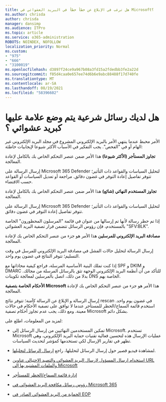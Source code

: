 ```yaml
---
title: هل ترغب في الإبلاغ عن خطأ خطأ في البريد العشوائي في Microsoft؟
ms.author: chrisda
author: chrisda
manager: dansimp
ms.audience: ITPro
ms.topic: article
ms.service: o365-administration
ROBOTS: NOINDEX, NOFOLLOW
localization_priority: Normal
ms.custom:
- "975"
- "666"
- "3100019"
ms.openlocfilehash: d3897f24ce9a967b08a3fd15a2fdedbb3fe2a22d
ms.sourcegitcommit: f05d4caa0e657ee74d6b6e9abc88488f17d740fe
ms.translationtype: MT
ms.contentlocale: ar-SA
ms.lasthandoff: 08/19/2021
ms.locfileid: "58396602"
---
```

# <a name="do-you-have-legitimate-messages-being-marked-as-spam"></a>هل لديك رسائل شرعية يتم وضع علامة عليها كبريد عشوائي ؟

الأمر محبط عندما ينتهي الأمر بالبريد الإلكتروني المشروع في مجلد البريد الإلكتروني غير الهام أو في "الفحص". يجب التفكير في الأسباب الأكثر شيوعا لإيجابيات خاطئة:

**تجاوز المستأجر (الأكثر شيوعا)** هذا الأمر ضمن عنصر التحكم الخاص بك بالكامل لإعادة المعالجة.

إرسال الرسالة على Microsoft 365 Defender لتحليل السياسات والقواعد ذات التأثير؛ تتوفر تفاصيل إعادة التوفر في غضون دقائق.
مراجعة أو تعديل السياسات أو القواعد حسب الاقتضاء. 

**تجاوز المستخدم النهائي (شائع)** هذا الأمر ضمن عنصر التحكم الخاص بك بالكامل لإعادة المعالجة. 

إرسال الرسالة على Microsoft 365 Defender لتحليل السياسات والقواعد ذات التأثير؛ تتوفر تفاصيل إعادة التوفر في غضون دقائق. 

إذا تم حظر رسالة لأنها تم إرسالها من عنوان في قائمة "المرسلون المحظورون" الخاصة بالمستخدم، فإن رؤوس الرسائل تتضمن قرار تصفية البريد العشوائي "SFV:BLK".

**مصادقة البريد الإلكتروني للمرسلين** هذا الأمر هو جزء من عنصر التحكم الخاص بك لإعادة المعالجة.

إرسال الرسالة لتحليل حالات الفشل في مصادقة البريد الإلكتروني للمرسل في وقت التسليم؛ تتوفر النتائج في غضون يوم واحد. 

إذا كنت تملك البنية الأساسية المرسلة، فراجع كيفية محاذاتها مع SPF و DKIM و DMARC للتأكد من أن أنظمة البريد الإلكتروني الوجهة تثق بالرسائل المرسلة من مجالك. بدلا من ذلك، اتصل بالمرسلين لمعالجة تكوينات DNS الخاصة بهم.

**الأحكام الخاصة بتصفية Microsoft** هذا الأمر هو جزء من عنصر التحكم الخاص بك لإعادة المعالجة.

إرسال الرسالة و الإبلاغ عن الرسالة كآمنة؛ تتوفر نتائج rescan في غضون يوم واحد. استخدم قائمة السماح/الحظر للمستأجر عندما لا توافق على تصفية الأحكام في حالات معينة. ومع ذلك، يجب عدم تجاوز أحكام تصفية Microsoft بشكل دائم. 

لمزيد من المعلومات، اطلع على:

- تمكين المستخدمين النهائيين من إرسال الرسائل إلى Microsoft. تستخدم Microsoft عمليات الإرسال هذه لتحسين فعالية تقنيات حماية البريد الإلكتروني، وهي تظهر في تقارير الإرسال لكي تستخدمها كمؤشر لتحديث السياسات. 

- لمشاهدة فيديو قصير حول إرسال الرسائل لتحليلها، راجع [إرسال الرسائل لتحليلها](https://go.microsoft.com/fwlink/?linkid=2166435).

- [استخدام إرسال المسؤول لإرسال البريد العشوائي والتصيد الاحتيالي عناوين URL والملفات المشتبه بها إلى Microsoft](https://docs.microsoft.com/microsoft-365/security/office-365-security/admin-submission)

- [إدارة قائمة السماح/الحظر للمستأجر](https://docs.microsoft.com/microsoft-365/security/office-365-security/tenant-allow-block-list)

- [رؤوس رسائل مكافحة البريد العشوائي في Microsoft 365](https://docs.microsoft.com/microsoft-365/security/office-365-security/anti-spam-message-headers)

- [الحماية من البريد العشوائي الصادر في EOP](https://docs.microsoft.com/microsoft-365/security/office-365-security/outbound-spam-controls)